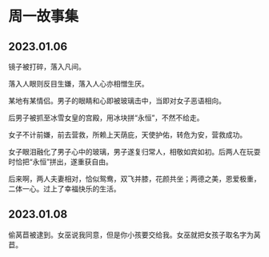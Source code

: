 # 周一故事集

## 2023.01.06

镜子被打碎，落入凡间。

落入人眼则反目生嫌，落入人心亦相憎生厌。

某地有某情侣。男子的眼睛和心即被玻璃击中，当即对女子恶语相向。

后男子被抓至冰雪女皇的宫殿，用冰块拼“永恒”，不然不给走。

女子不计前嫌，前去营救，所赖上天荫庇，天使护佑，转危为安，营救成功。

女子眼泪融化了男子心中的玻璃，男子遂复归常人，相敬如宾如初。后两人在玩耍时恰把“永恒”拼出，遂重获自由。

后来啊，两人夫妻相对，恰似鸳鸯，双飞并膝，花颜共坐；两德之美，恩爱极重，二体一心。过上了幸福快乐的生活。

## 2023.01.08

偷莴苣被逮到。女巫说我同意，但是你小孩要交给我。女巫就把女孩子取名字为莴苣。
